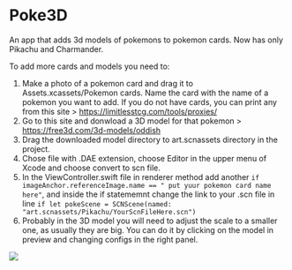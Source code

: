 # Poke3D

An app that adds 3d models of pokemons to pokemon cards. Now has only Pikachu and Charmander. 

To add more cards and models you need to: 

1. Make a photo of a pokemon card and drag it to Assets.xcassets/Pokemon cards. Name the card with the name of a pokemon you want to add. If you do not have cards, you can print any from this site > https://limitlesstcg.com/tools/proxies/
2. Go to this site and donwload a 3D model for that pokemon > https://free3d.com/3d-models/oddish
3. Drag the downloaded model directory to art.scnassets directory in the project.
4. Chose file with .DAE extension, choose Editor in the upper menu of Xcode and choose convert to scn file.
5. In the ViewController.swift file in renderer method add another ```if imageAnchor.referenceImage.name == " put yuur pokemon card name here"```, and inside the if statememnt change the link to your .scn file in line  ```if let pokeScene = SCNScene(named: "art.scnassets/Pikachu/YourScnFileHere.scn")```
6. Probably in the 3D model you will need to adjust the scale to a smaller one, as usually they are big. You can do it by clicking on the model in preview and changing configs in the right panel.




![](poke3D.gif)
